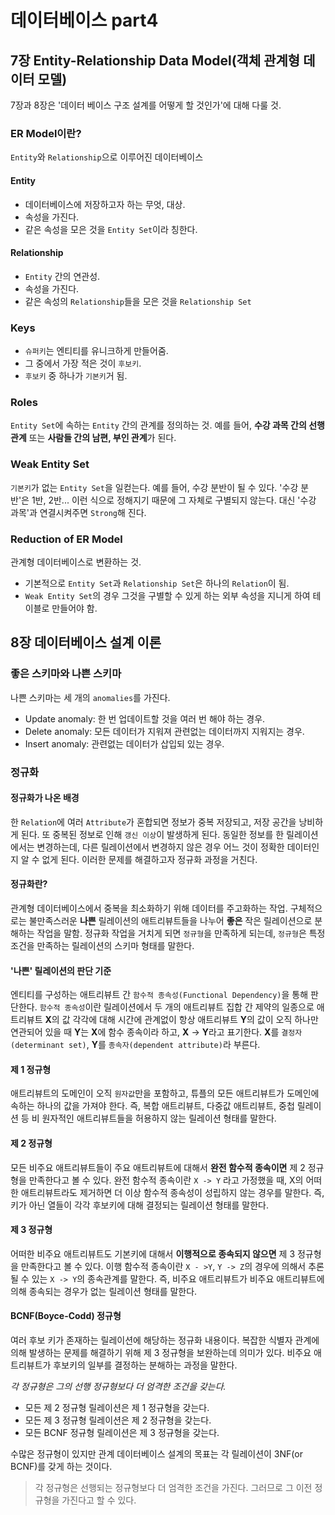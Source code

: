 # 데이터베이스 part4

## 7장 Entity-Relationship Data Model(객체 관계형 데이터 모델)
7장과 8장은 '데이터 베이스 구조 설계를 어떻게 할 것인가'에 대해 다룰 것.

### ER Model이란?
`Entity`와 `Relationship`으로 이루어진 데이터베이스

#### Entity
- 데이터베이스에 저장하고자 하는 무엇, 대상.
- 속성을 가진다.
- 같은 속성을 모은 것을 `Entity Set`이라 칭한다.

#### Relationship
- `Entity` 간의 연관성.
- 속성을 가진다.
- 같은 속성의 `Relationship`들을 모은 것을 `Relationship Set`

### Keys
- `슈퍼키`는 엔티티를 유니크하게 만들어줌.
- 그 중에서 가장 적은 것이 `후보키`.
- `후보키` 중 하나가 `기본키`거 됨.

### Roles
`Entity Set`에 속하는 `Entity` 간의 관계를 정의하는 것. 예를 들어, **수강 과목 간의 선행 관계** 또는 **사람들 간의 남편, 부인 관계**가 된다.

### Weak Entity Set
`기본키`가 없는 `Entity Set`을 일컫는다. 예를 들어, 수강 분반이 될 수 있다. '수강 분반'은 1반, 2반... 이런 식으로 정해지기 때문에 그 자체로 구별되지 않는다. 대신 '수강 과목'과 연결시켜주면 `Strong`해 진다.

### Reduction of ER Model
관계형 데이터베이스로 변환하는 것.

- 기본적으로 `Entity Set`과 `Relationship Set`은 하나의 `Relation`이 됨.
- `Weak Entity Set`의 경우 그것을 구별할 수 있게 하는 외부 속성을 지니게 하여 테이블로 만들어야 함.

## 8장 데이터베이스 설계 이론

### 좋은 스키마와 나쁜 스키마
나쁜 스키마는 세 개의 `anomalies`를 가진다.
- Update anomaly: 한 번 업데이트할 것을 여러 번 해야 하는 경우.
- Delete anomaly: 모든 데이터가 지워져 관련없는 데이터까지 지워지는 경우.
- Insert anomaly: 관련없는 데이터가 삽입되 있는 경우.

### 정규화

#### 정규화가 나온 배경
한 `Relation`에 여러 `Attribute`가 혼합되면 정보가 중복 저장되고, 저장 공간을 낭비하게 된다. 또 중복된 정보로 인해 `갱신 이상`이 발생하게 된다. 동일한 정보를 한 릴레이션에서는 변경하는데, 다른 릴레이션에서 변경하지 않은 경우 어느 것이 정확한 데이터인지 알 수 없게 된다. 이러한 문제를 해결하고자 정규화 과정을 거친다.

#### 정규화란?
관계형 데이터베이스에서 중복을 최소화하기 위해 데이터를 주고화하는 작업. 구체적으로는 불만족스러운 **나쁜** 릴레이션의 애트리뷰트들을 나누어 **좋은** 작은 릴레이션으로 분해하는 작업을 말함. 정규화 작업을 거치게 되면 `정규형`을 만족하게 되는데, `정규형`은 특정 조건을 만족하는 릴레이션의 스키마 형태를 말한다.

#### '나쁜' 릴레이션의 판단 기준
엔티티를 구성하는 애트리뷰트 간 `함수적 종속성(Functional Dependency)`을 통해 판단한다. `함수적 종속성`이란 릴레이션에서 두 개의 애트리뷰트 집합 간 제약의 일종으로 애트리뷰트 **X**의 값 각각에 대해 시간에 관계없이 항상 애트리뷰트 **Y**의 값이 오직 하나만 연관되어 있을 때 **Y**는 **X**에 함수 종속이라 하고, **X** -> **Y**라고 표기한다. **X**를 `결정자(determinant set)`, **Y**를 `종속자(dependent attribute)`라 부른다.

#### 제 1 정규형
애트리뷰트의 도메인이 오직 `원자값`만을 포함하고, 튜플의 모든 애트리뷰트가 도메인에 속하는 하나의 값을 가져야 한다. 즉, 복합 애트리뷰트, 다중값 애트리뷰트, 중첩 릴레이션 등 비 원자적인 애트리뷰트들을 허용하지 않는 릴레이션 형태를 말한다.

#### 제 2 정규형
모든 비주요 애트리뷰트들이 주요 애트리뷰트에 대해서 **완전 함수적 종속이면** 제 2 정규형을 만족한다고 볼 수 있다. 완전 함수적 종속이란 `X -> Y` 라고 가정했을 때, X의 어떠한 애트리뷰트라도 제거하면 더 이상 함수적 종속성이 성립하지 않는 경우를 말한다. 즉, 키가 아닌 열들이 각각 후보키에 대해 결정되는 릴레이션 형태를 말한다.

#### 제 3 정규형
어떠한 비주요 애트리뷰트도 기본키에 대해서 **이행적으로 종속되지 않으면** 제 3 정규형을 만족한다고 볼 수 있다. 이행 함수적 종속이란 `X - >Y`, `Y -> Z`의 경우에 의해서 추론될 수 있는 `X -> Y`의 종속관계를 말한다. 즉, 비주요 애트리뷰트가 비주요 애트리뷰트에 의해 종속되는 경우가 없는 릴레이션 형태를 말한다.

#### BCNF(Boyce-Codd) 정규형
여러 후보 키가 존재하는 릴레이션에 해당하는 정규화 내용이다. 복잡한 식별자 관계에 의해 발생하는 문제를 해결하기 위해 제 3 정규형을 보완하는데 의미가 있다. 비주요 애트리뷰트가 후보키의 일부를 결정하는 분해하는 과정을 말한다.

_각 정규형은 그의 선행 정규형보다 더 엄격한 조건을 갖는다._
* 모든 제 2 정규형 릴레이션은 제 1 정규형을 갖는다.
* 모든 제 3 정규형 릴레이션은 제 2 정규형을 갖는다.
* 모든 BCNF 정규형 릴레이션은 제 3 정규형을 갖는다.

수많은 정규형이 있지만 관계 데이터베이스 설계의 목표는 각 릴레이션이 3NF(or BCNF)를 갖게 하는 것이다.

> 각 정규형은 선행되는 정규형보다 더 엄격한 조건을 가진다. 그러므로 그 이전 정규형을 가진다고 할 수 있다.
